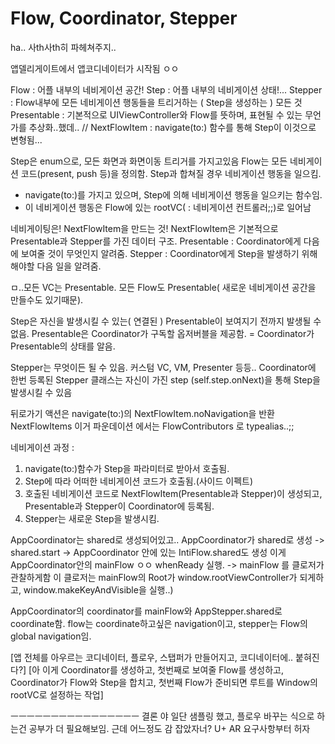 # Flow, Coordinator, Stepper
ha..
사th사th히 파헤쳐주지..

앱델리게이트에서 앱코디네이터가 시작됨 ㅇㅇ

Flow : 어플 내부의 네비게이션 공간!
Step : 어플 내부의 네비게이션 상태!...
Stepper : Flow내부에 모든 네비게이션 행동들을 트리거하는 ( Step을 생성하는 ) 모든 것
Presentable : 기본적으로 UIViewController와 Flow를 뜻하며, 표현될 수 있는 무언가를 추상화..했데..
// NextFlowItem : navigate(to:) 함수를 통해 Step이 이것으로 변형됨...



Step은 enum으로, 모든 화면과 화면이동 트리거를 가지고있음
Flow는 모든 네비게이션 코드(present, push 등)을 정의함. Step과 합쳐질 경우 네비게이션 행동을 일으킴.
* navigate(to:)를 가지고 있으며, Step에 의해 네비게이션 행동을 일으키는 함수임.
* 이 네비게이션 행동은 Flow에 있는 rootVC( : 네비게이션 컨트롤러;;)로 일어남

네비게이팅은! NextFlowItem을 만드는 것!
NextFlowItem은 기본적으로 Presentable과 Stepper를 가진 데이터 구조.
Presentable : Coordinator에게 다음에 보여줄 것이 무엇인지 알려줌.
Stepper : Coordinator에게 Step을 발생하기 위해 해야할 다음 일을 알려줌.

ㅁ..모든 VC는 Presentable. 모든 Flow도 Presentable( 새로운 네비게이션 공간을 만들수도 있기때문).

Step은 자신을 발생시킬 수 있는( 연결된 ) Presentable이 보여지기 전까지 발생될 수 없음.
Presentable은 Coordinator가 구독할 옵저버블을 제공함. = Coordinator가 Presentable의 상태를 알음.

Stepper는 무엇이든 될 수 있음. 커스텀 VC, VM, Presenter 등등..
Coordinator에 한번 등록된 Stepper 클래스는 자신이 가진 step (self.step.onNext)을 통해 Step을 발생시킬 수 있음

뒤로가기 액션은 navigate(to:)의 NextFlowItem.noNavigation을 반환
NextFlowItems 이거 파운데이션 에서는 FlowContributors 로 typealias..;;

네비게이션 과정 :
1. navigate(to:)함수가 Step을 파라미터로 받아서 호출됨.
2. Step에 따라 어떠한 네비게이션 코드가 호출됨.(사이드 이펙트)
3. 호출된 네비게이션 코드로 NextFlowItem(Presentable과 Stepper)이 생성되고, Presentable과 Stepper이 Coordinator에 등록됨.
4. Stepper는 새로운 Step을 발생시킴.


AppCoordinator는 shared로 생성되어있고..
AppCoordinator가 shared로 생성 -> shared.start -> AppCoordinator 안에 있는 IntiFlow.shared도 생성
이게 AppCoordinator안의 mainFlow ㅇㅇ
whenReady 실행.
-> mainFlow 를 클로저가 관찰하게함 
이 클로저는 mainFlow의 Root가 window.rootViewController가 되게하고, window.makeKeyAndVisible을 실행..)

AppCoordinator의 coordinator를 mainFlow와 AppStepper.shared로 coordinate함.
flow는 coordinate하고싶은 navigation이고, stepper는 Flow의 global navigation임.

[앱 전체를 아우르는 코디네이터, 플로우, 스탭퍼가 만들어지고, 코디네이터에.. 붙혀진다?]
[아 이게 Coordinator를 생성하고, 첫번째로 보여줄 Flow를 생성하고, Coordinator가 Flow와 Step을 합치고, 첫번째 Flow가 준비되면 루트를 Window의 rootVC로 설정하는 작업]



ㅡㅡㅡㅡㅡㅡㅡㅡㅡㅡㅡㅡㅡㅡㅡㅡ
결론
야 일단 샘플링 했고, 플로우 바꾸는 식으로 하는건 공부가 더 필요해보임.
근데 어느정도 감 잡았자너? U+ AR 요구사항부터 허자
